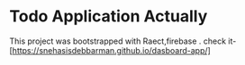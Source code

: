 # Todo Application Actually

This project was bootstrapped with Raect,firebase . check it- [https://snehasisdebbarman.github.io/dasboard-app/]

